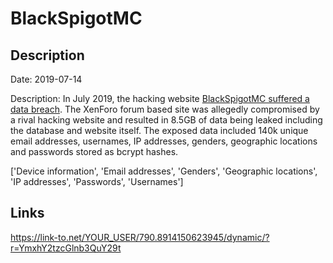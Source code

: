 # BlackSpigotMC

## Description

Date: 2019-07-14

Description:
In July 2019, the hacking website <a href="https://blackspigot.com/" target="_blank" rel="noopener">BlackSpigotMC suffered a data breach</a>. The XenForo forum based site was allegedly compromised by a rival hacking website and resulted in 8.5GB of data being leaked including the database and website itself. The exposed data included 140k unique email addresses, usernames, IP addresses, genders, geographic locations and passwords stored as bcrypt hashes.


['Device information', 'Email addresses', 'Genders', 'Geographic locations', 'IP addresses', 'Passwords', 'Usernames']

## Links

https://link-to.net/YOUR_USER/790.8914150623945/dynamic/?r=YmxhY2tzcGlnb3QuY29t
